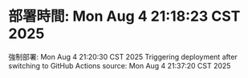 # 部署時間: Mon Aug  4 21:18:23 CST 2025
強制部署: Mon Aug  4 21:20:30 CST 2025
Triggering deployment after switching to GitHub Actions source: Mon Aug  4 21:37:20 CST 2025
